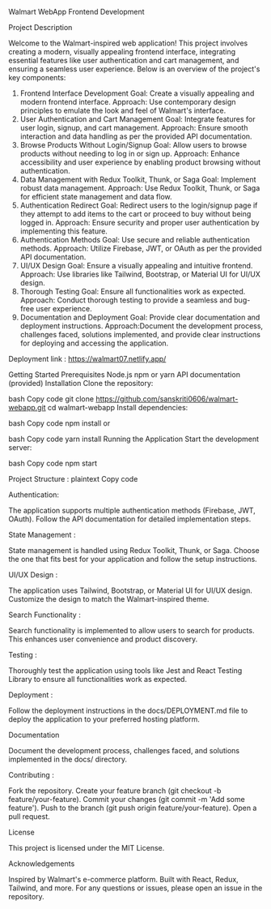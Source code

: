 Walmart WebApp Frontend Development

Project Description

Welcome to the Walmart-inspired web application! This project involves creating a modern, visually appealing frontend interface, integrating essential features like user authentication and cart management, and ensuring a seamless user experience. Below is an overview of the project's key components:

1. Frontend Interface Development
Goal: Create a visually appealing and modern frontend interface.
Approach: Use contemporary design principles to emulate the look and feel of Walmart's interface.
2. User Authentication and Cart Management
Goal: Integrate features for user login, signup, and cart management.
Approach: Ensure smooth interaction and data handling as per the provided API documentation.
3. Browse Products Without Login/Signup
Goal: Allow users to browse products without needing to log in or sign up.
Approach: Enhance accessibility and user experience by enabling product browsing without authentication.
4. Data Management with Redux Toolkit, Thunk, or Saga
Goal: Implement robust data management.
Approach: Use Redux Toolkit, Thunk, or Saga for efficient state management and data flow.
5. Authentication Redirect
Goal: Redirect users to the login/signup page if they attempt to add items to the cart or proceed to buy without being logged in.
Approach: Ensure security and proper user authentication by implementing this feature.
6. Authentication Methods
Goal: Use secure and reliable authentication methods.
Approach: Utilize Firebase, JWT, or OAuth as per the provided API documentation.
7. UI/UX Design
Goal: Ensure a visually appealing and intuitive frontend.
Approach: Use libraries like Tailwind, Bootstrap, or Material UI for UI/UX design.
8. Thorough Testing
Goal: Ensure all functionalities work as expected.
Approach: Conduct thorough testing to provide a seamless and bug-free user experience.
9. Documentation and Deployment
Goal: Provide clear documentation and deployment instructions.
Approach:Document the development process, challenges faced, solutions implemented, and provide clear instructions for deploying and accessing the application.

Deployment link : https://walmart07.netlify.app/

Getting Started
Prerequisites
Node.js
npm or yarn
API documentation (provided)
Installation
Clone the repository:

bash
Copy code
git clone https://github.com/sanskriti0606/walmart-webapp.git
cd walmart-webapp
Install dependencies:

bash
Copy code
npm install
or

bash
Copy code
yarn install
Running the Application
Start the development server:

bash
Copy code
npm start

Project Structure :
plaintext
Copy code

Authentication:

The application supports multiple authentication methods (Firebase, JWT, OAuth). Follow the API documentation for detailed implementation steps.

State Management :

State management is handled using Redux Toolkit, Thunk, or Saga. Choose the one that fits best for your application and follow the setup instructions.

UI/UX Design :

The application uses Tailwind, Bootstrap, or Material UI for UI/UX design. Customize the design to match the Walmart-inspired theme.

Search Functionality :

Search functionality is implemented to allow users to search for products. This enhances user convenience and product discovery.

Testing :

Thoroughly test the application using tools like Jest and React Testing Library to ensure all functionalities work as expected.

Deployment :

Follow the deployment instructions in the docs/DEPLOYMENT.md file to deploy the application to your preferred hosting platform.

Documentation

Document the development process, challenges faced, and solutions implemented in the docs/ directory.

Contributing :

Fork the repository.
Create your feature branch (git checkout -b feature/your-feature).
Commit your changes (git commit -m 'Add some feature').
Push to the branch (git push origin feature/your-feature).
Open a pull request.

License

This project is licensed under the MIT License.

Acknowledgements

Inspired by Walmart's e-commerce platform.
Built with React, Redux, Tailwind, and more.
For any questions or issues, please open an issue in the repository.
